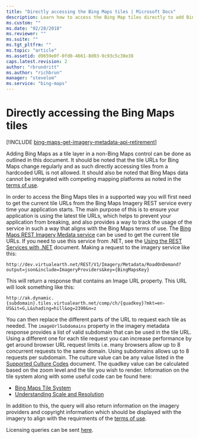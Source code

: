 ```yaml
---
title: "Directly accessing the Bing Maps tiles | Microsoft Docs"
description: Learn how to access the Bing Map tiles directly to add Bing Maps as a tile layer in a non-Bing Maps control."
ms.custom: ""
ms.date: "02/28/2018"
ms.reviewer: ""
ms.suite: ""
ms.tgt_pltfrm: ""
ms.topic: "article"
ms.assetid: d9659e0f-0fd0-4661-8d03-9c93c5c38e38
caps.latest.revision: 2
author: "rbrundritt"
ms.author: "richbrun"
manager: "stevelom"
ms.service: "bing-maps"
---
```


# Directly accessing the Bing Maps tiles

[!INCLUDE [bing-maps-get-imagery-metadata-api-retirement](../includes/bing-maps-get-imagery-metadata-api-retirement.md)]

Adding Bing Maps as a tile layer in a non-Bing Maps control can be done as outlined in this document. It should be noted that the tile URLs for Bing Maps change regularly and as such directly accessing tiles from a hardcoded URL is not allowed. It should also be noted that Bing Maps data cannot be integrated with competing mapping platforms as noted in the [terms of use](https://www.microsoft.com/maps/product/terms.html).

In order to access the Bing Maps tiles in a supported way you will first need to get the current tile URLs from the Bing Maps Imagery REST service every time your application starts. The main purpose of this is to ensure your application is using the latest tile URLs, which helps to prevent your application from breaking, and also provides a way to track the usage of the service in such a way that aligns with the Bing Maps terms of use. The [Bing Maps REST Imagery Medata service](imagery/get-imagery-metadata.md) can be used to get the current tile URLs. If you need to use this service from .NET, see the [Using the REST Services with .NET](using-the-rest-services-with-net.md) document. Making a request to the imagery service like this:

```url
http://dev.virtualearth.net/REST/V1/Imagery/Metadata/RoadOnDemand?output=json&include=ImageryProviders&key={BingMapsKey}
```

This will return a response that contains an Image URL property. This URL will look something like this:

```url
http://ak.dynamic.{subdomain}.tiles.virtualearth.net/comp/ch/{quadkey}?mkt=en-US&it=G,L&shading=hill&og=2390&n=z
```

You can then replace the different parts of the URL to request each tile as needed. The `imageUrlSubdomains` property in the imagery metadata response provides a list of valid subdomain that can be used in the tile URL. Using a different one for each tile request you can increase performance by get around browser URL request limits i.e. many browsers allow up to 8 concurrent requests to the same domain. Using subdomains allows up to 8 requests per subdomain. The culture value can be any value listed in the [Supported Culture Codes](common-parameters-and-types/supported-culture-codes.md) document. The quadkey value can be calculated based on the zoom level and the tile you wish to render. Information on the tile system along with some useful code can be found here:

* [Bing Maps Tile System](../articles/bing-maps-tile-system.md)
* [Understanding Scale and Resolution](../articles/understanding-scale-and-resolution.md)

In addition to this, the query will also return information on the imagery providers and copyright information which should be displayed with the imagery to align with the requirments of the [terms of use](https://www.microsoft.com/maps/product/terms.html).

Licensing queries can be sent [here](https://www.microsoft.com/maps/contact-us.aspx).
